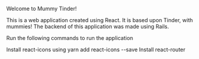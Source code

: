 Welcome to Mummy Tinder!

This is a web application created using React. It is based upon Tinder, with mummies! The backend of this application was made using Rails.

Run the following commands to run the application

Install react-icons using 
yarn add react-icons --save
Install react-router
































